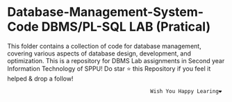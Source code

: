 # Database-Management-System-Code DBMS/PL-SQL LAB (Pratical)
This folder contains a collection of code for database management, covering various aspects of database design, development, and optimization. 
                        This is a repository for DBMS Lab assignments in Second year Information Technology of SPPU!
                                 Do star ⭐ this Repository if you feel it helped & drop a follow!


                                                  Wish You Happy Learing❤️
